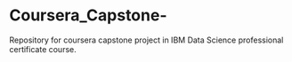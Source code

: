 # Coursera_Capstone-
Repository for coursera capstone project in IBM Data Science professional certificate course. 
